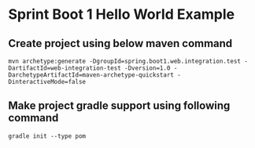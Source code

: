 # Sprint Boot 1 Hello World Example

## Create project using below maven command
```
mvn archetype:generate -DgroupId=spring.boot1.web.integration.test -DartifactId=web-integration-test -Dversion=1.0 -DarchetypeArtifactId=maven-archetype-quickstart -DinteractiveMode=false
```

## Make project gradle support using following command
```
gradle init --type pom
```
